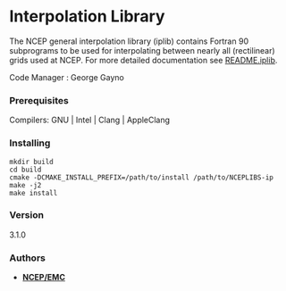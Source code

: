 # Interpolation Library

The NCEP general interpolation library (iplib) contains Fortran 90 subprograms
to be used for interpolating between nearly all (rectilinear) grids used at NCEP.
For more detailed documentation see [README.iplib](README.iplib).

Code Manager : George Gayno

### Prerequisites

Compilers: GNU | Intel | Clang | AppleClang 


### Installing

```
mkdir build
cd build
cmake -DCMAKE_INSTALL_PREFIX=/path/to/install /path/to/NCEPLIBS-ip
make -j2
make install
```


### Version
3.1.0


### Authors

* **[NCEP/EMC](NCEP.List.EMC.nceplibs.Developers@noaa.gov)**
